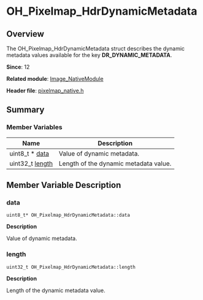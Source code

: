 # OH_Pixelmap_HdrDynamicMetadata


## Overview

The OH_Pixelmap_HdrDynamicMetadata struct describes the dynamic metadata values available for the key **DR_DYNAMIC_METADATA**.

**Since**: 12

**Related module**: [Image_NativeModule](_image___native_module.md)

**Header file**: [pixelmap_native.h](pixelmap__native_8h.md)


## Summary


### Member Variables

| Name| Description| 
| -------- | -------- |
| uint8_t \* [data](#data) | Value of dynamic metadata. | 
| uint32_t [length](#length) | Length of the dynamic metadata value. | 


## Member Variable Description


### data

```
uint8_t* OH_Pixelmap_HdrDynamicMetadata::data
```

**Description**

Value of dynamic metadata.


### length

```
uint32_t OH_Pixelmap_HdrDynamicMetadata::length
```

**Description**

Length of the dynamic metadata value.
